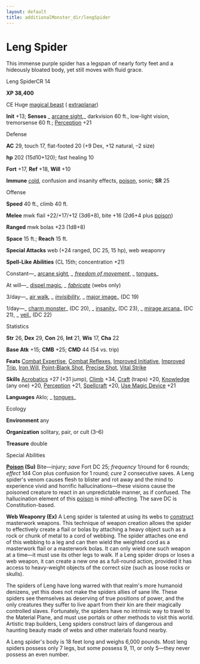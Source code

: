```yaml
---
layout: default
title: additionalMonster_dir/lengSpider
---
```

# Leng Spider

This immense purple spider has a legspan of nearly forty feet and a hideously bloated body, yet still moves with fluid grace.

Leng SpiderCR 14

**XP 38,400**

CE Huge [magical beast](monsters/creatureTypes#_magical-beast) ( [extraplanar](monster_dir/creatureTypes#_extraplanar-subtype))

**Init** +13; **Senses** _ [arcane sight](additionalMonsters/../spell_dir/arcaneSight#_arcane-sight),_ darkvision 60 ft., low-light vision, tremorsense 60 ft.; [Perception](additionalMonsters/../skill_dir/perception#_perception) +21

Defense

**AC** 29, touch 17, flat-footed 20 (+9 Dex, +12 natural, –2 size)

**hp** 202 (15d10+120); fast healing 10

**Fort** +17, **Ref** +18, **Will** +10

**Immune** [cold](monsters/creatureTypes#_cold-subtype), confusion and insanity effects, [poison](monster_dir/universalMonsterRules#_poison-(ex-or-su)), sonic; **SR** 25

Offense

**Speed** 40 ft., climb 40 ft.

**Melee** mwk flail +22/+17/+12 (3d6+8), bite +16 (2d6+4 plus [poison](monster_dir/universalMonsterRules#_poison-(ex-or-su)))

**Ranged** mwk bolas +23 (1d8+8)

**Space** 15 ft.; **Reach** 15 ft.

**Special Attacks** web (+24 ranged, DC 25, 15 hp), web weaponry

**Spell-Like Abilities** (CL 15th; concentration +21)

Constant—_ [arcane sight](additionalMonsters/../spell_dir/arcaneSight#_arcane-sight)_, _ [freedom of movement](additionalMonsters/../spell_dir/freedomOfMovement#_freedom-of-movement)_, _ [tongues](additionalMonsters/../spell_dir/tongues#_tongues)_

At will—_ [dispel magic](additionalMonsters/../spell_dir/dispelMagic#_dispel-magic)_, _ [fabricate](additionalMonsters/../spell_dir/fabricate#_fabricate)_ (webs only)

3/day—_ [air walk](additionalMonster_dir/../spell_dir/airWalk#_air-walk)_, _ [invisibility](additionalMonsters/../spell_dir/invisibility#_invisibility)_, _ [major image](additionalMonsters/../spell_dir/majorImage#_major-image)_ (DC 19)

1/day—_ [charm monster](additionalMonster_dir/../spell_dir/charmMonster#_charm-monster)_ (DC 20), _ [insanity](additionalMonsters/../spell_dir/insanity#_insanity)_ (DC 23), _ [mirage arcana](additionalMonsters/../spell_dir/mirageArcana#_mirage-arcana)_ (DC 21), _ [veil](additionalMonsters/../spell_dir/veil#_veil)_ (DC 22)

Statistics

**Str** 26, **Dex** 29, **Con** 26, **Int** 21, **Wis** 17, **Cha** 22

**Base Atk** +15; **CMB** +25; **CMD** 44 (54 vs. trip)

**Feats** [Combat Expertise](additionalMonsters/../feats#_combat-expertise), [Combat Reflexes](additionalMonster_dir/../feats#_combat-reflexes), [Improved Initiative](additionalMonster_dir/../feats#_improved-initiative), [Improved Trip](additionalMonster_dir/../feats#_improved-trip), [Iron Will](additionalMonster_dir/../feats#_iron-will), [Point-Blank Shot](additionalMonster_dir/../feats#_point-blank-shot), [Precise Shot](additionalMonster_dir/../feats#_precise-shot), [Vital Strike](additionalMonster_dir/../feats#_vital-strike)

**Skills** [Acrobatics](additionalMonster_dir/../skill_dir/acrobatics#_acrobatics) +27 (+31 jump), [Climb](additionalMonsters/../skill_dir/climb#_climb) +34, [Craft](additionalMonsters/../skill_dir/craft#_craft) (traps) +20, [Knowledge](additionalMonsters/../skill_dir/knowledge#_knowledge) (any one) +20, [Perception](additionalMonsters/../skill_dir/perception#_perception) +21, [Spellcraft](additionalMonsters/../skill_dir/spellcraft#_spellcraft) +20, [Use Magic Device](additionalMonsters/../skill_dir/useMagicDevice#_use-magic-device) +21

**Languages** Aklo; _ [tongues](additionalMonsters/../spell_dir/tongues#_tongues)_

Ecology

**Environment** any

**Organization** solitary, pair, or cult (3–6)

**Treasure** double

Special Abilities

**[Poison](monsters/universalMonsterRules#_poison-(ex-or-su)) (Su)** Bite—injury; _save_ Fort DC 25; _frequency_ 1/round for 6 rounds; _effect_ 1d4 Con plus confusion for 1 round; _cure_ 2 consecutive saves. A Leng spider's venom causes flesh to blister and rot away and the mind to experience vivid and horrific hallucinations—these visions cause the poisoned creature to react in an unpredictable manner, as if confused. The hallucination element of this [poison](monster_dir/universalMonsterRules#_poison-(ex-or-su)) is mind-affecting. The save DC is Constitution-based.

**Web Weaponry (Ex)** A Leng spider is talented at using its webs to [construct](monsters/creatureTypes#_construct) masterwork weapons. This technique of weapon creation allows the spider to effectively create a flail or bolas by attaching a heavy object such as a rock or chunk of metal to a cord of webbing. The spider attaches one end of this webbing to a leg and can then wield the weighted cord as a masterwork flail or a masterwork bolas. It can only wield one such weapon at a time—it must use its other legs to walk. If a Leng spider drops or loses a web weapon, it can create a new one as a full-round action, provided it has access to heavy-weight objects of the correct size (such as loose rocks or skulls).

The spiders of Leng have long warred with that realm's more humanoid denizens, yet this does not make the spiders allies of sane life. These spiders see themselves as deserving of true positions of power, and the only creatures they suffer to live apart from their kin are their magically controlled slaves. Fortunately, the spiders have no intrinsic way to travel to the Material Plane, and must use portals or other methods to visit this world. Artistic trap builders, Leng spiders construct lairs of dangerous and haunting beauty made of webs and other materials found nearby.

A Leng spider's body is 18 feet long and weighs 6,000 pounds. Most leng spiders possess only 7 legs, but some possess 9, 11, or only 5—they never possess an even number.

